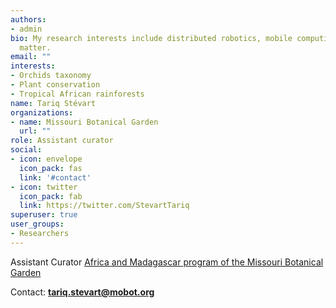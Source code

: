 ```yaml
---
authors:
- admin
bio: My research interests include distributed robotics, mobile computing and programmable
  matter.
email: ""
interests:
- Orchids taxonomy
- Plant conservation
- Tropical African rainforests
name: Tariq Stévart
organizations:
- name: Missouri Botanical Garden
  url: ""
role: Assistant curator
social:
- icon: envelope
  icon_pack: fas
  link: '#contact'
- icon: twitter
  icon_pack: fab
  link: https://twitter.com/StevartTariq
superuser: true
user_groups:
- Researchers
---
```


Assistant Curator
[Africa and Madagascar program of the Missouri Botanical Garden](http://www.missouribotanicalgarden.org/plant-science/plant-science/africa.aspx)


Contact: **tariq.stevart@mobot.org**